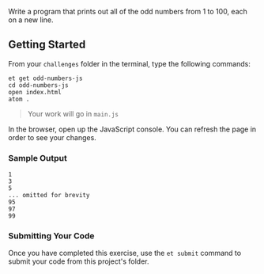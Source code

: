 Write a program that prints out all of the odd numbers from 1 to 100, each
on a new line.

## Getting Started

From your `challenges` folder in the terminal, type the following commands:

```no-highlight
et get odd-numbers-js
cd odd-numbers-js
open index.html
atom .
```

> Your work will go in `main.js`

In the browser, open up the JavaScript console. You can refresh the page in order to see your changes.

### Sample Output

```no-highlight
1
3
5
... omitted for brevity
95
97
99
```

### Submitting Your Code

Once you have completed this exercise, use the `et submit` command to submit your code
from this project's folder.

